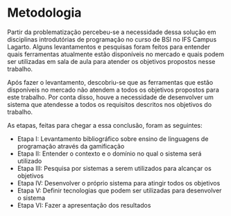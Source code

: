 # Metodologia

Partir da problematização percebeu-se a necessidade dessa solução em disciplinas introdutórias de programação no 
curso de BSI no IFS Campus Lagarto. Alguns levantamentos e pesquisas foram feitos para entender quais ferramentas 
atualmente estão disponíveis no mercado e quais podem ser utilizadas em sala de aula para atender os objetivos 
propostos nesse trabalho.

Após fazer o levantamento, descobriu-se que as ferramentas que estão disponíveis no mercado não atendem a todos os 
objetivos propostos para este trabalho. Por conta disso, houve a necessidade de desenvolver um sistema que atendesse a 
todos os requisitos descritos nos objetivos do trabalho.

As etapas, feitas para chegar a essa conclusão, foram as seguintes:

- Etapa I: Levantamento bibliográfico sobre ensino de linguagens de programação através da gamificação
- Etapa II: Entender o contexto e o domínio no qual o sistema será utilizado
- Etapa III: Pesquisa por sistemas a serem utilizados para alcançar os objetivos
- Etapa IV: Desenvolver o próprio sistema para atingir todos os objetivos
- Etapa V: Definir tecnologias que podem ser utilizadas para desenvolver o sistema
- Etapa VI: Fazer a apresentação dos resultados
